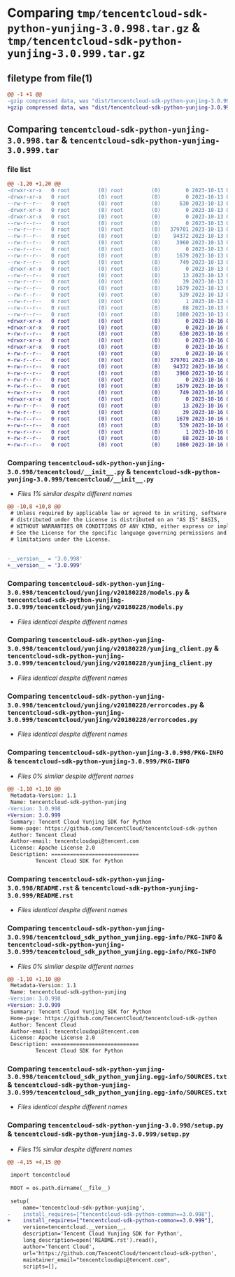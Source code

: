 # Comparing `tmp/tencentcloud-sdk-python-yunjing-3.0.998.tar.gz` & `tmp/tencentcloud-sdk-python-yunjing-3.0.999.tar.gz`

## filetype from file(1)

```diff
@@ -1 +1 @@
-gzip compressed data, was "dist/tencentcloud-sdk-python-yunjing-3.0.998.tar", last modified: Fri Oct 13 00:41:35 2023, max compression
+gzip compressed data, was "dist/tencentcloud-sdk-python-yunjing-3.0.999.tar", last modified: Mon Oct 16 00:40:24 2023, max compression
```

## Comparing `tencentcloud-sdk-python-yunjing-3.0.998.tar` & `tencentcloud-sdk-python-yunjing-3.0.999.tar`

### file list

```diff
@@ -1,20 +1,20 @@
-drwxr-xr-x   0 root         (0) root         (0)        0 2023-10-13 00:41:35.000000 tencentcloud-sdk-python-yunjing-3.0.998/
-drwxr-xr-x   0 root         (0) root         (0)        0 2023-10-13 00:41:35.000000 tencentcloud-sdk-python-yunjing-3.0.998/tencentcloud/
--rw-r--r--   0 root         (0) root         (0)      630 2023-10-13 00:41:35.000000 tencentcloud-sdk-python-yunjing-3.0.998/tencentcloud/__init__.py
-drwxr-xr-x   0 root         (0) root         (0)        0 2023-10-13 00:41:35.000000 tencentcloud-sdk-python-yunjing-3.0.998/tencentcloud/yunjing/
-drwxr-xr-x   0 root         (0) root         (0)        0 2023-10-13 00:41:35.000000 tencentcloud-sdk-python-yunjing-3.0.998/tencentcloud/yunjing/v20180228/
--rw-r--r--   0 root         (0) root         (0)        0 2023-10-13 00:41:35.000000 tencentcloud-sdk-python-yunjing-3.0.998/tencentcloud/yunjing/v20180228/__init__.py
--rw-r--r--   0 root         (0) root         (0)   379701 2023-10-13 00:41:35.000000 tencentcloud-sdk-python-yunjing-3.0.998/tencentcloud/yunjing/v20180228/models.py
--rw-r--r--   0 root         (0) root         (0)    94372 2023-10-13 00:41:35.000000 tencentcloud-sdk-python-yunjing-3.0.998/tencentcloud/yunjing/v20180228/yunjing_client.py
--rw-r--r--   0 root         (0) root         (0)     3960 2023-10-13 00:41:35.000000 tencentcloud-sdk-python-yunjing-3.0.998/tencentcloud/yunjing/v20180228/errorcodes.py
--rw-r--r--   0 root         (0) root         (0)        0 2023-10-13 00:41:35.000000 tencentcloud-sdk-python-yunjing-3.0.998/tencentcloud/yunjing/__init__.py
--rw-r--r--   0 root         (0) root         (0)     1679 2023-10-13 00:41:35.000000 tencentcloud-sdk-python-yunjing-3.0.998/PKG-INFO
--rw-r--r--   0 root         (0) root         (0)      749 2023-10-13 00:41:35.000000 tencentcloud-sdk-python-yunjing-3.0.998/README.rst
-drwxr-xr-x   0 root         (0) root         (0)        0 2023-10-13 00:41:35.000000 tencentcloud-sdk-python-yunjing-3.0.998/tencentcloud_sdk_python_yunjing.egg-info/
--rw-r--r--   0 root         (0) root         (0)       13 2023-10-13 00:41:35.000000 tencentcloud-sdk-python-yunjing-3.0.998/tencentcloud_sdk_python_yunjing.egg-info/top_level.txt
--rw-r--r--   0 root         (0) root         (0)       39 2023-10-13 00:41:35.000000 tencentcloud-sdk-python-yunjing-3.0.998/tencentcloud_sdk_python_yunjing.egg-info/requires.txt
--rw-r--r--   0 root         (0) root         (0)     1679 2023-10-13 00:41:35.000000 tencentcloud-sdk-python-yunjing-3.0.998/tencentcloud_sdk_python_yunjing.egg-info/PKG-INFO
--rw-r--r--   0 root         (0) root         (0)      539 2023-10-13 00:41:35.000000 tencentcloud-sdk-python-yunjing-3.0.998/tencentcloud_sdk_python_yunjing.egg-info/SOURCES.txt
--rw-r--r--   0 root         (0) root         (0)        1 2023-10-13 00:41:35.000000 tencentcloud-sdk-python-yunjing-3.0.998/tencentcloud_sdk_python_yunjing.egg-info/dependency_links.txt
--rw-r--r--   0 root         (0) root         (0)       88 2023-10-13 00:41:35.000000 tencentcloud-sdk-python-yunjing-3.0.998/setup.cfg
--rw-r--r--   0 root         (0) root         (0)     1080 2023-10-13 00:41:35.000000 tencentcloud-sdk-python-yunjing-3.0.998/setup.py
+drwxr-xr-x   0 root         (0) root         (0)        0 2023-10-16 00:40:24.000000 tencentcloud-sdk-python-yunjing-3.0.999/
+drwxr-xr-x   0 root         (0) root         (0)        0 2023-10-16 00:40:24.000000 tencentcloud-sdk-python-yunjing-3.0.999/tencentcloud/
+-rw-r--r--   0 root         (0) root         (0)      630 2023-10-16 00:40:24.000000 tencentcloud-sdk-python-yunjing-3.0.999/tencentcloud/__init__.py
+drwxr-xr-x   0 root         (0) root         (0)        0 2023-10-16 00:40:24.000000 tencentcloud-sdk-python-yunjing-3.0.999/tencentcloud/yunjing/
+drwxr-xr-x   0 root         (0) root         (0)        0 2023-10-16 00:40:24.000000 tencentcloud-sdk-python-yunjing-3.0.999/tencentcloud/yunjing/v20180228/
+-rw-r--r--   0 root         (0) root         (0)        0 2023-10-16 00:40:24.000000 tencentcloud-sdk-python-yunjing-3.0.999/tencentcloud/yunjing/v20180228/__init__.py
+-rw-r--r--   0 root         (0) root         (0)   379701 2023-10-16 00:40:24.000000 tencentcloud-sdk-python-yunjing-3.0.999/tencentcloud/yunjing/v20180228/models.py
+-rw-r--r--   0 root         (0) root         (0)    94372 2023-10-16 00:40:24.000000 tencentcloud-sdk-python-yunjing-3.0.999/tencentcloud/yunjing/v20180228/yunjing_client.py
+-rw-r--r--   0 root         (0) root         (0)     3960 2023-10-16 00:40:24.000000 tencentcloud-sdk-python-yunjing-3.0.999/tencentcloud/yunjing/v20180228/errorcodes.py
+-rw-r--r--   0 root         (0) root         (0)        0 2023-10-16 00:40:24.000000 tencentcloud-sdk-python-yunjing-3.0.999/tencentcloud/yunjing/__init__.py
+-rw-r--r--   0 root         (0) root         (0)     1679 2023-10-16 00:40:24.000000 tencentcloud-sdk-python-yunjing-3.0.999/PKG-INFO
+-rw-r--r--   0 root         (0) root         (0)      749 2023-10-16 00:40:24.000000 tencentcloud-sdk-python-yunjing-3.0.999/README.rst
+drwxr-xr-x   0 root         (0) root         (0)        0 2023-10-16 00:40:24.000000 tencentcloud-sdk-python-yunjing-3.0.999/tencentcloud_sdk_python_yunjing.egg-info/
+-rw-r--r--   0 root         (0) root         (0)       13 2023-10-16 00:40:24.000000 tencentcloud-sdk-python-yunjing-3.0.999/tencentcloud_sdk_python_yunjing.egg-info/top_level.txt
+-rw-r--r--   0 root         (0) root         (0)       39 2023-10-16 00:40:24.000000 tencentcloud-sdk-python-yunjing-3.0.999/tencentcloud_sdk_python_yunjing.egg-info/requires.txt
+-rw-r--r--   0 root         (0) root         (0)     1679 2023-10-16 00:40:24.000000 tencentcloud-sdk-python-yunjing-3.0.999/tencentcloud_sdk_python_yunjing.egg-info/PKG-INFO
+-rw-r--r--   0 root         (0) root         (0)      539 2023-10-16 00:40:24.000000 tencentcloud-sdk-python-yunjing-3.0.999/tencentcloud_sdk_python_yunjing.egg-info/SOURCES.txt
+-rw-r--r--   0 root         (0) root         (0)        1 2023-10-16 00:40:24.000000 tencentcloud-sdk-python-yunjing-3.0.999/tencentcloud_sdk_python_yunjing.egg-info/dependency_links.txt
+-rw-r--r--   0 root         (0) root         (0)       88 2023-10-16 00:40:24.000000 tencentcloud-sdk-python-yunjing-3.0.999/setup.cfg
+-rw-r--r--   0 root         (0) root         (0)     1080 2023-10-16 00:40:24.000000 tencentcloud-sdk-python-yunjing-3.0.999/setup.py
```

### Comparing `tencentcloud-sdk-python-yunjing-3.0.998/tencentcloud/__init__.py` & `tencentcloud-sdk-python-yunjing-3.0.999/tencentcloud/__init__.py`

 * *Files 1% similar despite different names*

```diff
@@ -10,8 +10,8 @@
 # Unless required by applicable law or agreed to in writing, software
 # distributed under the License is distributed on an "AS IS" BASIS,
 # WITHOUT WARRANTIES OR CONDITIONS OF ANY KIND, either express or implied.
 # See the License for the specific language governing permissions and
 # limitations under the License.
 
 
-__version__ = '3.0.998'
+__version__ = '3.0.999'
```

### Comparing `tencentcloud-sdk-python-yunjing-3.0.998/tencentcloud/yunjing/v20180228/models.py` & `tencentcloud-sdk-python-yunjing-3.0.999/tencentcloud/yunjing/v20180228/models.py`

 * *Files identical despite different names*

### Comparing `tencentcloud-sdk-python-yunjing-3.0.998/tencentcloud/yunjing/v20180228/yunjing_client.py` & `tencentcloud-sdk-python-yunjing-3.0.999/tencentcloud/yunjing/v20180228/yunjing_client.py`

 * *Files identical despite different names*

### Comparing `tencentcloud-sdk-python-yunjing-3.0.998/tencentcloud/yunjing/v20180228/errorcodes.py` & `tencentcloud-sdk-python-yunjing-3.0.999/tencentcloud/yunjing/v20180228/errorcodes.py`

 * *Files identical despite different names*

### Comparing `tencentcloud-sdk-python-yunjing-3.0.998/PKG-INFO` & `tencentcloud-sdk-python-yunjing-3.0.999/PKG-INFO`

 * *Files 0% similar despite different names*

```diff
@@ -1,10 +1,10 @@
 Metadata-Version: 1.1
 Name: tencentcloud-sdk-python-yunjing
-Version: 3.0.998
+Version: 3.0.999
 Summary: Tencent Cloud Yunjing SDK for Python
 Home-page: https://github.com/TencentCloud/tencentcloud-sdk-python
 Author: Tencent Cloud
 Author-email: tencentcloudapi@tencent.com
 License: Apache License 2.0
 Description: ============================
         Tencent Cloud SDK for Python
```

### Comparing `tencentcloud-sdk-python-yunjing-3.0.998/README.rst` & `tencentcloud-sdk-python-yunjing-3.0.999/README.rst`

 * *Files identical despite different names*

### Comparing `tencentcloud-sdk-python-yunjing-3.0.998/tencentcloud_sdk_python_yunjing.egg-info/PKG-INFO` & `tencentcloud-sdk-python-yunjing-3.0.999/tencentcloud_sdk_python_yunjing.egg-info/PKG-INFO`

 * *Files 0% similar despite different names*

```diff
@@ -1,10 +1,10 @@
 Metadata-Version: 1.1
 Name: tencentcloud-sdk-python-yunjing
-Version: 3.0.998
+Version: 3.0.999
 Summary: Tencent Cloud Yunjing SDK for Python
 Home-page: https://github.com/TencentCloud/tencentcloud-sdk-python
 Author: Tencent Cloud
 Author-email: tencentcloudapi@tencent.com
 License: Apache License 2.0
 Description: ============================
         Tencent Cloud SDK for Python
```

### Comparing `tencentcloud-sdk-python-yunjing-3.0.998/tencentcloud_sdk_python_yunjing.egg-info/SOURCES.txt` & `tencentcloud-sdk-python-yunjing-3.0.999/tencentcloud_sdk_python_yunjing.egg-info/SOURCES.txt`

 * *Files identical despite different names*

### Comparing `tencentcloud-sdk-python-yunjing-3.0.998/setup.py` & `tencentcloud-sdk-python-yunjing-3.0.999/setup.py`

 * *Files 1% similar despite different names*

```diff
@@ -4,15 +4,15 @@
 
 import tencentcloud
 
 ROOT = os.path.dirname(__file__)
 
 setup(
     name='tencentcloud-sdk-python-yunjing',
-    install_requires=["tencentcloud-sdk-python-common==3.0.998"],
+    install_requires=["tencentcloud-sdk-python-common==3.0.999"],
     version=tencentcloud.__version__,
     description='Tencent Cloud Yunjing SDK for Python',
     long_description=open('README.rst').read(),
     author='Tencent Cloud',
     url='https://github.com/TencentCloud/tencentcloud-sdk-python',
     maintainer_email="tencentcloudapi@tencent.com",
     scripts=[],
```

